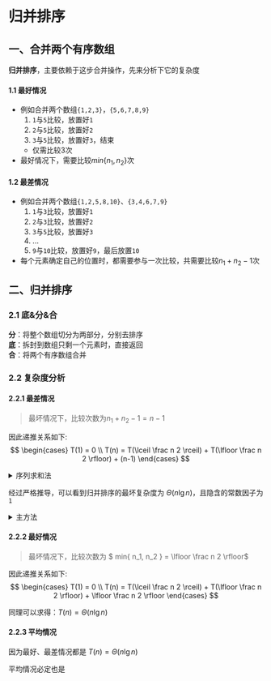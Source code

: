 # 归并排序

## 一、合并两个有序数组

**归并排序**，主要依赖于这步合并操作，先来分析下它的复杂度

#### 1.1 最好情况

- 例如合并两个数组`{1,2,3}`，`{5,6,7,8,9}`
    1. `1`与`5`比较，放置好`1`
    2. `2`与`5`比较，放置好`2`
    3. `3`与`5`比较，放置好`3`，结束
    - 仅需比较3次
- 最好情况下，需要比较$min\{n_1, n_2\}$次

#### 1.2 最差情况

- 例如合并两个数组`{1,2,5,8,10}`、`{3,4,6,7,9}`
    1. `1`与`3`比较，放置好`1`
    2. `2`与`3`比较，放置好`2`
    3. `3`与`5`比较，放置好`3`
    4. ...
    5. `9`与`10`比较，放置好`9`，最后放置`10`
- 每个元素确定自己的位置时，都需要参与一次比较，共需要比较$n_1 + n_2 -1$次

## 二、归并排序

### 2.1 底&分&合

**分**：将整个数组切分为两部分，分别去排序  
**底**：拆封到数组只剩一个元素时，直接返回  
**合**：将两个有序数组合并

### 2.2 复杂度分析

#### 2.2.1 最差情况

> 最坏情况下，比较次数为$n_1 + n_2 -1 = n-1$

因此递推关系如下:
$$
\begin{cases}
T(1) = 0 \\
T(n) = T(\lceil \frac n 2 \rceil) + T(\lfloor \frac n 2 \rfloor) + (n-1)
\end{cases}
$$

<details>
<summary>序列求和法</summary>

不妨令$n=2^k \Rightarrow \lceil \frac n 2 \rceil = \lfloor \frac n 2 \rfloor = \frac n 2 = 2^{k-1}$

$$
\begin{aligned}
T(n) &= 2T(2^{k-1}) + 2^k -1 \\
&= 2 \left[ 2T(2^{k-2}) + 2^{k-1} -1 \right] + 2^k -1 \\
&= 2^2 T(2^{k-2}) + (2^k-2) + (2^k-1) \\
&= ... \\
&= 2^k T(2^0) + (2^k-2^{k-1}) + ... + (2^k-2) + (2^k-1) \\
&= k2^k - (2^{k-1} + ... + 2 + 1) \\
&= k2^k - (2^k - 1) \\
&= n \lg n - (n - 1)
\end{aligned}
$$

</details>

经过严格推导，可以看到归并排序的最坏复杂度为 $\Theta(n \lg n)$，且隐含的常数因子为`1`

<details>
<summary>主方法</summary>

可简单认为递推关系为：$T(n) = 2T(\frac n 2) + (n-1)$  
利用**规则2**，得出：$T(n) = \Theta(n \lg n)$

> 不过这里看不出隐含的常数因子

</details>

#### 2.2.2 最好情况

> 最坏情况下，比较次数为 $ min\{ n_1, n_2 \} = \lfloor \frac n 2 \rfloor$

因此递推关系如下:
$$
\begin{cases}
T(1) = 0 \\
T(n) = T(\lceil \frac n 2 \rceil) + T(\lfloor \frac n 2 \rfloor) + \lfloor \frac n 2 \rfloor
\end{cases}
$$

同理可以求得：$T(n) = \Theta(n \lg n)$

#### 2.2.3 平均情况

因为最好、最差情况都是 $T(n) = \Theta(n \lg n)$

平均情况必定也是